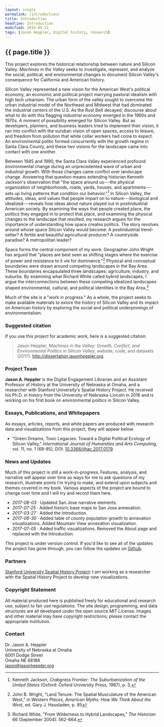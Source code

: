 ```yaml
---
layout: single
permalink: /introduction/
title: Introduction
headline: Introduction
modified: 2016-05-21
tags: [Jason Heppler, digital history, research]
---
```


## {{ page.title }}

This project explores the historical relationship between nature and Silicon Valley. *Machines in the Valley* seeks to investigate, represent, and analyze the social, political, and environmental changes to document Silicon Valley's consequence for California and American history. 

Silicon Valley represented a new vision for the American West's political economy, an economic and political project marrying pastoral idealism with high tech urbanism. The urban form of the valley sought to overcome the urban industrial model of the Northeast and Midwest that had dominated the industrial centers of the U.S. As the Rust Belt decayed, discourse about what to do with this flagging industrial economy emerged in the 1960s and 1970s. A moment of possibility emerged for Silicon Valley. But as developers, planners, and business leaders tried to implement their vision, it ran into conflict with the suruban vision of open spaces, access to leisure, and freedom from pollution that white collar workers had come to expect. An environmental politic formed concurrently with the growth regime in Santa Clara County, and these two visions for the landscape came into contact with one another.

Between 1945 and 1990, the Santa Clara Valley experienced profound 
environmental change during an unprecedented wave of urban and 
industrial growth. With those changes came conflict over landscape 
change. Answering that question means extending historian Kenneth 
Jackson's observation that "the space around us---the physical 
organization of neighborhoods, roads, yards, houses, and 
apartments---sets up living patterns that condition our behavior."[^3] In 
Silicon Valley, the attitudes, ideas, and values that people impart on 
to nature---biological and idealized---reveals how ideas about nature 
played out in postindustrial American society. By examining the ways 
that people created place, the politics they engaged in to protect that 
place, and examining the physical changes to the landscape that 
resulted, my research argues for the importance of understanding how 
space creates politics. The story revolves around whose space Silicon 
Valley would become: A postindustrial trend-setter? A fertile and 
beautiful agricultural producer? A countryside paradise? A metropolitan 
leader?

Space forms the central component of my work. Geographer John Wright has 
argued that "places are best seen as shifting stages where the exercise 
of power and resistance to it vie for dominance."[^1] Physical and 
conceptual boundaries were drawn around competing landscapes in the Bay 
Area. These boundaries encapsulated three landscapes: agriculture, 
industry, and suburbs. By examining 
what Richard White called hybrid landscapes, I argue the 
interconnections between these competing idealized landscapes shaped 
environmental, cultural, and political identities in the Bay Area.[^2]

Much of the site is a "work in progress." As a whole, the project seeks to make available materials to exlore the history of Silicon Valley and its impact on American history by exploring the social and political underpinnings of environmentalism.

### Suggested citation

If you use this project for academic work, here is a suggested citation.

> Jason Heppler, *Machines in the Valley: Growth, Conflict, and Environmental Politics in Silicon Valley*, website, code, and datasets (2017): <http://dissertation.jasonheppler.org>.

### Project Team

**Jason A. Heppler** is the Digital Engagement Librarian and an Assistant Professor of History at the University of Nebraska at Omaha, and a researcher with Stanford University's Spatial History Project. He received his Ph.D. in history from the University of Nebraska-Lincoln in 2016 and is working on his first book on environmental politics in Silicon Valley.

### Essays, Publications, and Whitepapers 

As essays, articles, reports, and white papers are produced with research data and visualizations from this project, they will appear below.

- "Green Dreams, Toxic Legacies: Toward a Digital Political Ecology of Silicon Valley," *International Journal of Humanities and Arts Computing*, vol. 11, no. 1 (68-85), DOI: [10.3366/ijhac.2017.0179](http://www.euppublishing.com/doi/abs/10.3366/ijhac.2017.0179).

### News and Updates

Much of this project is still a work-in-progress. Features, analysis, 
and narrative will appear over time as ways for me to ask questions of 
my research, illustrate points I'm trying to make, and extend upon 
subjects and themes covered in my book. Various aspects 
of the project are bound to change over time and I will try and record them here.

- *2017-08-03* &middot; Updated San Jose narrative elements. 
- *2017-07-25* &middot; Added historic base maps to San Jose annexation.
- *2017-03-27* &middot; Added the Introduction.
- *2017-06-30* &middot; Added table of county population growth to annexation visualizations. Added Mountain View annexation visualization.
- *2017-07-05* &middot; Added traffic visualizations. Removed the About page and replaced with the Introduction.

This project is under version control. If you'd like to see all of the updates the project has gone through, you can follow the updates on [Github](https://github.com/hepplerj/machinesvalley).

### Partners

[Stanford University Spatial History Project](http://www.stanford.edu/group/spatialhistory/): I am working as a researcher with the Spatial History Project to develop new visualizations.

### Copyright Statement

All material produced here is published freely for educational and research use, subject to fair use regulations. The site design, programming, and data structures are all developed under the open source MIT License. Images and other material may have copyright restrictions; please contact the appropriate institution.

### Contact

Dr. Jason A. Heppler  
University of Nebraska at Omaha  
6001 Dodge Street  
Omaha NE 68188  
[jason@jasonheppler.org](mailto:jason@jasonheppler.org)

[^3]: Kenneth Jackson, *Crabgrass Frontier: The Suburbanization of the United States* (Oxford: Oxford University Press, 1987), p. 3.  

[^1]: John B. Wright, "Land Tenure: The Spatial Musculature of the American West," in *Western Places, American Myths: How We Think About the West*, ed. Gary J. Hausladen, p. 85 

[^2]: Richard White, "From Wilderness to Hybrid Landscapes," *The Historian* 66 (September 2004): 562-664.
